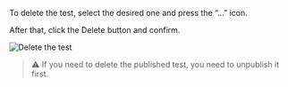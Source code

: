 ﻿To delete the test, select the desired one and press the “…” icon.

After that, click the Delete button and confirm.

![Delete the test](/images/docs/tests/delete-test/1.png)

> ⚠️ If you need to delete the published test, you need to unpublish it first.
